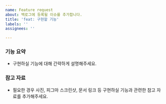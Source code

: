 ```yaml
---
name: Feature request
about: 백로그에 등록될 이슈를 추가합니다.
title: 'feat: 구현할 기능'
labels: ''
assignees: ''

---
```


### 기능 요약
- 구현하실 기능에 대해 간략하게 설명해주세요.

### 참고 자료
- 필요한 경우 사진, 피그마 스크린샷, 문서 링크 등 구현하실 기능과 관련한 참고 자료를 추가해주세요.
